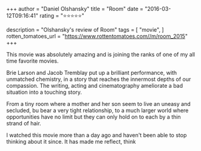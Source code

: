 +++
author = "Daniel Olshansky"
title = "Room"
date = "2016-03-12T09:16:41"
rating = "⭐⭐⭐⭐⭐"

description = "Olshansky's review of Room"
tags = [
    "movie",
]
rotten_tomatoes_url = "https://www.rottentomatoes.com//m/room_2015"
+++

This movie was absolutely amazing and is joining the ranks of one of my all time favorite movies.

Brie Larson and Jacob Tremblay put up a brilliant performance, with unmatched chemistry, in a story that reaches the innermost depths of our compassion. The writing, acting and cinematography ameliorate a bad situation into a touching story.

From a tiny room where a mother and her son seem to live an uneasy and secluded, bu bear a very tight relationship, to a much larger world where opportunities have no limit but they can only hold on to each by a thin strand of hair.

I watched this movie more than a day ago and haven't been able to stop thinking about it since. It has made me reflect, think
